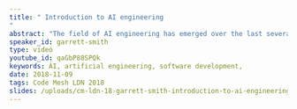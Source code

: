 ```yaml
---
title: " Introduction to AI engineering
"
abstract: "The field of AI engineering has emerged over the last several years, fueled by breakthroughs in applied machine learning, computational acceleration, and supporting software frameworks. While similar to traditional software development disciplines, AI engineering requires additional roles, skill sets, and techniques that make it challenging to implement successfully in organizations unfamiliar with AI."
speaker_id: garrett-smith
type: video
youtube_id: qaGbP88SPQk
keywords: AI, artificial engineering, software development,
date: 2018-11-09
tags: Code Mesh LDN 2018
slides: /uploads/cm-ldn-18-garrett-smith-introduction-to-ai-engineering-compressed.pdf
---
```



